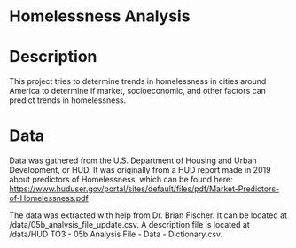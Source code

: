 # Homelessness Analysis

# Description
This project tries to determine trends in homelessness in cities around America to determine if market, socioeconomic, and other factors can predict trends in homelessness.

# Data

Data was gathered from the U.S. Department of Housing and Urban Development, or HUD. It was originally from a HUD report made in 2019 about predictors of Homelessness, which can be found here: https://www.huduser.gov/portal/sites/default/files/pdf/Market-Predictors-of-Homelessness.pdf

The data was extracted with help from Dr. Brian Fischer. It can be located at /data/05b_analysis_file_update.csv. A description file is located at /data/HUD TO3 - 05b Analysis File - Data - Dictionary.csv.
